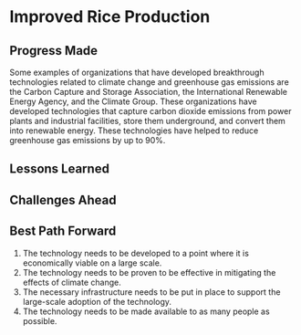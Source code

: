 # Improved Rice Production

## Progress Made



Some examples of organizations that have developed breakthrough technologies related to climate change and greenhouse gas emissions are the Carbon Capture and Storage Association, the International Renewable Energy Agency, and the Climate Group. These organizations have developed technologies that capture carbon dioxide emissions from power plants and industrial facilities, store them underground, and convert them into renewable energy. These technologies have helped to reduce greenhouse gas emissions by up to 90%.

## Lessons Learned



## Challenges Ahead



## Best Path Forward



1. The technology needs to be developed to a point where it is economically viable on a large scale.
2. The technology needs to be proven to be effective in mitigating the effects of climate change.
3. The necessary infrastructure needs to be put in place to support the large-scale adoption of the technology.
4. The technology needs to be made available to as many people as possible.
